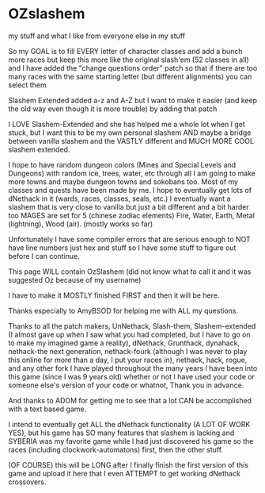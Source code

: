 # OZslashem
my stuff and what I like from everyone else in my stuff

So my GOAL is to fill EVERY letter of character classes and add a bunch more races but keep this more like the original slash'em
(52 classes in all) and I have added the "change questions order" patch so that if there are too many races with the same
starting letter (but different alignments) you can select them

Slashem Extended added a-z and A-Z but I want to make it easier (and keep the old way even though it is more trouble) by
adding that patch

I LOVE Slashem-Extended and she has helped me a whole lot when I get stuck, but I want this to be my own personal slashem
AND maybe a bridge between vanilla slashem and the VASTLY different and MUCH MORE COOL slashem extended.

I hope to have random dungeon colors (Mines and Special Levels and Dungeons) with random ice, trees, water, etc through all
I am going to make more towns and maybe dungeon towns and sokobans too.
Most of my classes and quests have been made by me.
I hope to eventually get lots of dNethack in it (wards, races, classes, seals, etc.)
I eventually want a slashem that is very close to vanilla but just a bit different and a bit harder too
MAGES are set for 5 (chinese zodiac elements) Fire, Water, Earth, Metal (lightning), Wood (air). (mostly works so far)

Unfortunately I have some compiler errors that are serious enough to NOT have line numbers just hex and stuff so I have some stuff
to figure out before I can continue.

This page WILL contain OzSlashem (did not know what to call it and it was suggested Oz because of my username)

I have to make it MOSTLY finished FIRST and then it will be here.

Thanks especially to AmyBSOD for helping me with ALL my questions.

Thanks to all the patch makers, UnNethack, Slash-them, Slashem-extended (I almost gave up when I saw what you had completed, but I have to go on to make my imagined game a reality), dNethack, Grunthack, dynahack, nethack-the next generation, nethack-fourk (although I was never to play this online for more than a day, I put your races in), nethack, hack, rogue, and any other fork I have played throughout the many years I have been into this game (since I was 9 years old) whether or not I have used your code or someone else's version of your code or whatnot, Thank you in advance.

And thanks to ADOM for getting me to see that a lot CAN be accomplished with a text based game.

I intend to eventually get ALL the dNethack functionality (A LOT OF WORK YES), but his game has SO many features that slashem is lacking and SYBERIA was my favorite game while I had just discovered his game so the races (including clockwork-automatons) first, then the other stuff.

(OF COURSE) this will be LONG after I finally finish the first version of this game and upload it here that I even ATTEMPT to get working dNethack crossovers.
